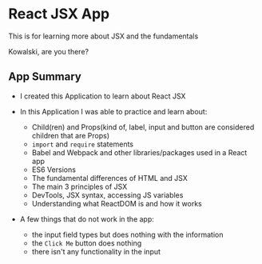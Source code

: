 # React JSX App

This is for learning more about JSX and the fundamentals

Kowalski, are you there?

## App Summary
- I created this Application to learn about React JSX
- In this Application I was able to practice and learn about:
  - Child(ren) and Props(kind of, label, input and button are considered children that are Props)
  - `import` and `require` statements
  - Babel and Webpack and other libraries/packages used in a React app
  - ES6 Versions
  - The fundamental differences of HTML and JSX
  - The main 3 principles of JSX
  - DevTools, JSX syntax, accessing JS variables
  - Understanding what ReactDOM is and how it works

- A few things that do not work in the app:
  - the input field types but does nothing with the information
  - the `Click Me` button does nothing
  - there isn't any functionality in the input
